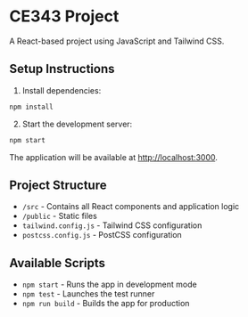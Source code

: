 # CE343 Project

A React-based project using JavaScript and Tailwind CSS.

## Setup Instructions

1. Install dependencies:
```bash
npm install
```

2. Start the development server:
```bash
npm start
```

The application will be available at [http://localhost:3000](http://localhost:3000).

## Project Structure

- `/src` - Contains all React components and application logic
- `/public` - Static files
- `tailwind.config.js` - Tailwind CSS configuration
- `postcss.config.js` - PostCSS configuration

## Available Scripts

- `npm start` - Runs the app in development mode
- `npm test` - Launches the test runner
- `npm run build` - Builds the app for production
